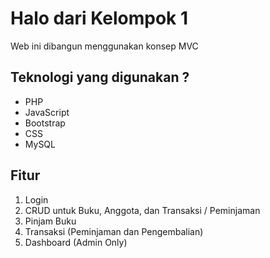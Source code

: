 # Halo dari Kelompok 1
Web ini dibangun menggunakan konsep MVC

## Teknologi yang digunakan ?
* PHP
* JavaScript
* Bootstrap
* CSS
* MySQL

## Fitur
1. Login
2. CRUD untuk Buku, Anggota, dan Transaksi / Peminjaman
3. Pinjam Buku
4. Transaksi (Peminjaman dan Pengembalian)
5. Dashboard (Admin Only)
